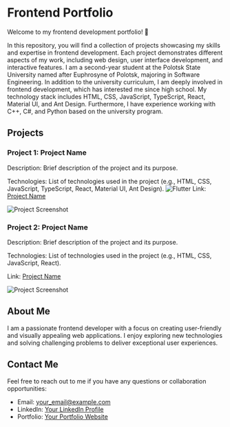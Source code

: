 # Frontend Portfolio

Welcome to my frontend development portfolio! 👋

In this repository, you will find a collection of projects showcasing my skills and expertise in frontend development. Each project demonstrates different aspects of my work, including web design, user interface development, and interactive features.
I am a second-year student at the Polotsk State University named after Euphrosyne of Polotsk, majoring in Software Engineering. In addition to the university curriculum, I am deeply involved in frontend development, which has interested me since high school. My technology stack includes HTML, CSS, JavaScript, TypeScript, React, Material UI, and Ant Design. Furthermore, I have experience working with C++, C#, and Python based on the university program.
## Projects

### Project 1: Project Name
Description: Brief description of the project and its purpose.

Technologies: List of technologies used in the project (e.g., HTML, CSS, JavaScript, TypeScript, React, Material UI, Ant Design).
![Flutter](https://img.shields.io/badge/-Flutter-090909?style=for-the-badge&logo=appveyor)
Link: [Project Name](link_to_project)

![Project Screenshot](project_screenshot.png)

### Project 2: Project Name
Description: Brief description of the project and its purpose.

Technologies: List of technologies used in the project (e.g., HTML, CSS, JavaScript, React).

Link: [Project Name](link_to_project)

![Project Screenshot](project_screenshot.png)

## About Me

I am a passionate frontend developer with a focus on creating user-friendly and visually appealing web applications. I enjoy exploring new technologies and solving challenging problems to deliver exceptional user experiences.

## Contact Me

Feel free to reach out to me if you have any questions or collaboration opportunities:

- Email: [your_email@example.com](mailto:your_email@example.com)
- LinkedIn: [Your LinkedIn Profile](https://www.linkedin.com/in/your_profile)
- Portfolio: [Your Portfolio Website](https://www.yourportfoliosite.com)
